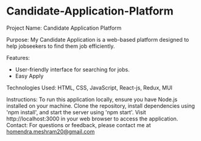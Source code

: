 # Candidate-Application-Platform
Project Name: Candidate Application Platform


Purpose: My Candidate Application is a web-based  platform designed to help jobseekers to find them job efficiently.

Features:
- User-friendly interface for searching for jobs.
- Easy Apply


Technologies Used: HTML, CSS, JavaScript, React-js, Redux, MUI

Instructions: To run this application locally, ensure you have Node.js installed on your machine. Clone the repository, install dependencies using 'npm install', and start the server using 'npm start'. Visit http://localhost:3000 in your web browser to access the application.
Contact: For questions or feedback, please contact me at homendra.meshram20@gmail.com

